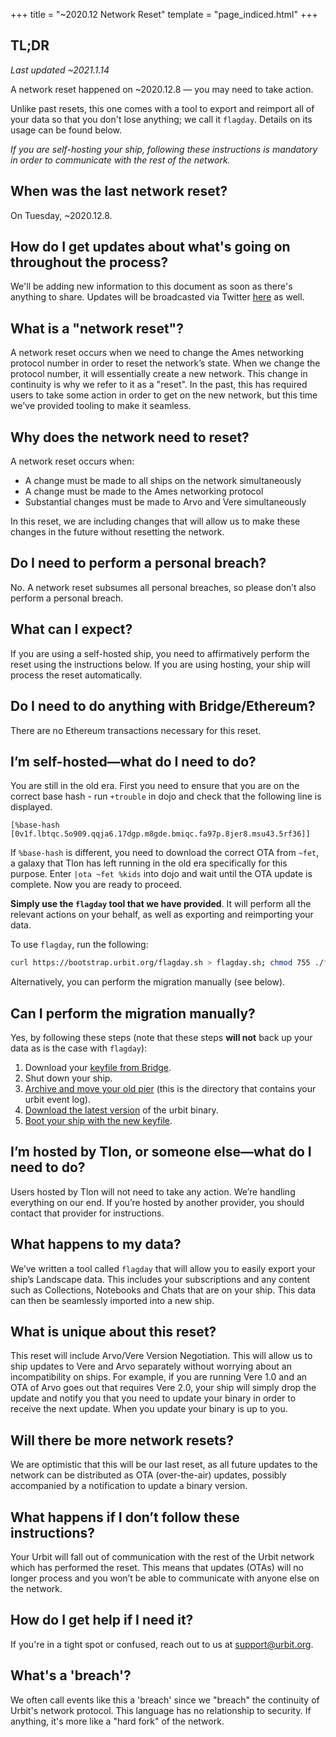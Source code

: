 +++
title = "~2020.12 Network Reset"
template = "page_indiced.html"
+++

## TL;DR

*Last updated ~2021.1.14*

A network reset happened on ~2020.12.8 — you may need to take action.

Unlike past resets, this one comes with a tool to export and reimport all of your data so that you don't lose anything; we call it `flagday`. Details on its usage can be found below.

*If you are self-hosting your ship, following these instructions is mandatory in order to communicate with the rest of the network.*

## When was the last network reset?

On Tuesday, ~2020.12.8.

## How do I get updates about what's going on throughout the process?

We'll be adding new information to this document as soon as there's anything to share. Updates will be broadcasted via Twitter [here](https://twitter.com/zodisok/) as well.

## What is a "network reset"?

A network reset occurs when we need to change the Ames networking protocol number in order to reset the network’s state. When we change the protocol number, it will essentially create a new network. This change in continuity is why we refer to it as a "reset". In the past, this has required users to take some action in order to get on the new network, but this time we've provided tooling to make it seamless.

## Why does the network need to reset?

A network reset occurs when:
- A change must be made to all ships on the network simultaneously
- A change must be made to the Ames networking protocol
- Substantial changes must be made to Arvo and Vere simultaneously

In this reset, we are including changes that will allow us to make these changes in the future without resetting the network.

## Do I need to perform a personal breach?

No. A network reset subsumes all personal breaches, so please don’t also perform a personal breach.

## What can I expect?

If you are using a self-hosted ship, you need to affirmatively perform the reset using the instructions below. If you are using hosting, your ship will process the reset automatically.

## Do I need to do anything with Bridge/Ethereum?

There are no Ethereum transactions necessary for this reset.

## I’m self-hosted—what do I need to do?

You are still in the old era. First you need to ensure that you are on the
correct base hash - run `+trouble` in dojo and check that the following line
is displayed.
```
[%base-hash [0v1f.lbtqc.5o909.qqja6.17dgp.m8gde.bmiqc.fa97p.8jer8.msu43.5rf36]]
```
If `%base-hash` is different, you need to download the correct OTA from `~fet`,
a galaxy that Tlon has left running in the old era specifically for this
purpose. Enter `|ota ~fet %kids` into dojo and wait until the OTA update is
complete. Now you are ready to proceed.

**Simply use the `flagday` tool that we have provided**. It will perform all the
relevant actions on your behalf, as well as exporting and reimporting your data.

To use `flagday`, run the following:

```sh
curl https://bootstrap.urbit.org/flagday.sh > flagday.sh; chmod 755 ./flagday.sh; ./flagday.sh PIER_DIRECTORY
```

Alternatively, you can perform the migration manually (see below).

## Can I perform the migration manually?

Yes, by following these steps (note that these steps **will not** back up your data as is the case with `flagday`):

1. Download your [keyfile from Bridge](https://urbit.org/getting-started/#keyfile).
2. Shut down your ship.
3. [Archive and move your old pier](@/using/os/getting-started.md#moving-your-pier) (this is the directory that contains your urbit event log).
4. [Download the latest version](@/getting-started/_index.md#macos-and-linux) of the urbit binary.
5. [Boot your ship with the new keyfile](@/getting-started/_index.md#boot-your-planet).

## I’m hosted by Tlon, or someone else—what do I need to do?

Users hosted by Tlon will not need to take any action. We’re handling everything on our end. If you’re hosted by another provider, you should contact that provider for instructions.

## What happens to my data?

We’ve written a tool called `flagday` that will allow you to easily export your ship’s Landscape data. This includes your subscriptions and any content such as Collections, Notebooks and Chats that are on your ship. This data can then be seamlessly imported into a new ship.

## What is unique about this reset?

This reset will include Arvo/Vere Version Negotiation. This will allow us to ship updates to Vere and Arvo separately without worrying about an incompatibility on ships. For example, if you are running Vere 1.0 and an OTA of Arvo goes out that requires Vere 2.0, your ship will simply drop the update and notify you that you need to update your binary in order to receive the next update. When you update your binary is up to you.

## Will there be more network resets?

We are optimistic that this will be our last reset, as all future updates to the network can be distributed as OTA (over-the-air) updates, possibly accompanied by a notification to update a binary version.

## What happens if I don’t follow these instructions?

Your Urbit will fall out of communication with the rest of the Urbit network which has performed the reset. This means that updates (OTAs) will no longer process and you won’t be able to communicate with anyone else on the network.

## How do I get help if I need it?

If you're in a tight spot or confused, reach out to us at support@urbit.org.

## What's a 'breach'?

We often call events like this a 'breach' since we "breach" the continuity of Urbit's network protocol. This language has no relationship to security. If anything, it's more like a "hard fork" of the network.
